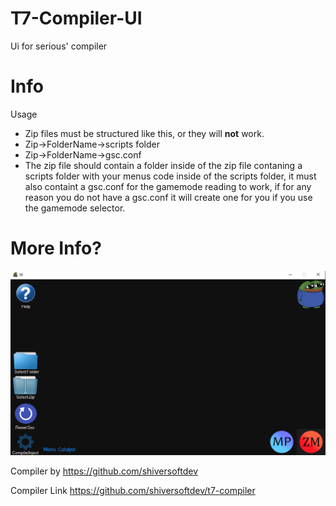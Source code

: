 # T7-Compiler-UI
Ui for serious' compiler


# Info
Usage 
* Zip files must be structured like this, or they will **not** work.
* Zip->FolderName->scripts folder
* Zip->FolderName->gsc.conf
* The zip file should contain a folder inside of the zip file contaning a scripts folder with your menus code inside of the scripts folder, it must also containt a gsc.conf for the gamemode reading to work, if for any reason you do not have a gsc.conf it will create one for you if you use the gamemode selector.

# More Info?

![Ui](assets/Gui.png)

Compiler by https://github.com/shiversoftdev 

Compiler Link https://github.com/shiversoftdev/t7-compiler
